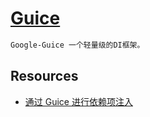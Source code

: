 # [Guice](https://github.com/google/guice)
```md
Google-Guice 一个轻量级的DI框架。
```

## Resources
* [通过 Guice 进行依赖项注入](https://www.ibm.com/developerworks/cn/java/j-guice.html)
